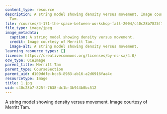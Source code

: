 ```yaml
---
content_type: resource
description: A string model showing density versus movement. Image courtesy of Merritt
  Tam.
file: /courses/4-171-the-space-between-workshop-fall-2004/c40c28b7825f7638dc1b3b944b0bc512_1.jpg
file_type: image/jpeg
image_metadata:
  caption: A string model showing density versus movement.
  credit: Image courtesy of Merritt Tam.
  image-alt: A string model showing density versus movement.
learning_resource_types: []
license: https://creativecommons.org/licenses/by-nc-sa/4.0/
ocw_type: OCWImage
parent_title: Merritt Tam
parent_type: CourseSection
parent_uid: d109ddfe-bcc8-8983-ab16-a2d6916faa4c
resourcetype: Image
title: 1.jpg
uid: c40c28b7-825f-7638-dc1b-3b944b0bc512
---
```

A string model showing density versus movement. Image courtesy of Merritt Tam.